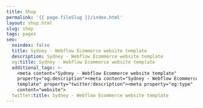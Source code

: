 ```yaml
---
title: Shop
permalink: '{{ page.fileSlug }}/index.html'
layout: shop.html
slug: shop
tags: pages
seo:
  noindex: false
  title: Sydney - Webflow Ecommerce website template
  description: Sydney - Webflow Ecommerce website template
  og:title: Sydney - Webflow Ecommerce website template
  additional_tags: >-
    <meta content="Sydney - Webflow Ecommerce website template"
    property="og:description"><meta content="Sydney - Webflow Ecommerce website
    template" property="twitter:description"><meta property="og:type"
    content="website">
  twitter:title: Sydney - Webflow Ecommerce website template
---
```



